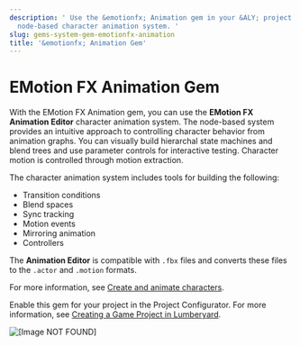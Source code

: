 ```yaml
---
description: ' Use the &emotionfx; Animation gem in your &ALY; project to enable the
  node-based character animation system. '
slug: gems-system-gem-emotionfx-animation
title: '&emotionfx; Animation Gem'
---
```

# EMotion FX Animation Gem<a name="gems-system-gem-emotionfx-animation"></a>

With the EMotion FX Animation gem, you can use the **EMotion FX Animation Editor** character animation system\. The node\-based system provides an intuitive approach to controlling character behavior from animation graphs\. You can visually build hierarchal state machines and blend trees and use parameter controls for interactive testing\. Character motion is controlled through motion extraction\.

The character animation system includes tools for building the following:
+ Transition conditions
+ Blend spaces
+ Sync tracking
+ Motion events
+ Mirroring animation
+ Controllers

The **Animation Editor** is compatible with `.fbx` files and converts these files to the `.actor` and `.motion` formats\.

For more information, see [Create and animate characters](char-intro.md)\.

Enable this gem for your project in the Project Configurator\. For more information, see [Creating a Game Project in Lumberyard](configurator-projects.md#creating-a-game-project)\.

![\[Image NOT FOUND\]](/images/userguide/gems/animation-editor-render-window.png)